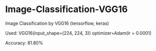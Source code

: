 # Image-Classification-VGG16
Image Classification by VGG16 (tensorflow, keras)

Used:
VGG16(input_shape=(224, 224, 3))
optimizer=Adam(lr = 0.0001)

Accuracy: 81.80%
